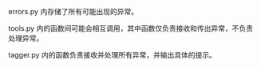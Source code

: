 errors.py 内存储了所有可能出现的异常。

tools.py 内的函数间可能会相互调用，其中函数仅负责接收和传出异常，不负责处理异常。

tagger.py 内的函数负责接收并处理所有异常，并输出具体的提示。
